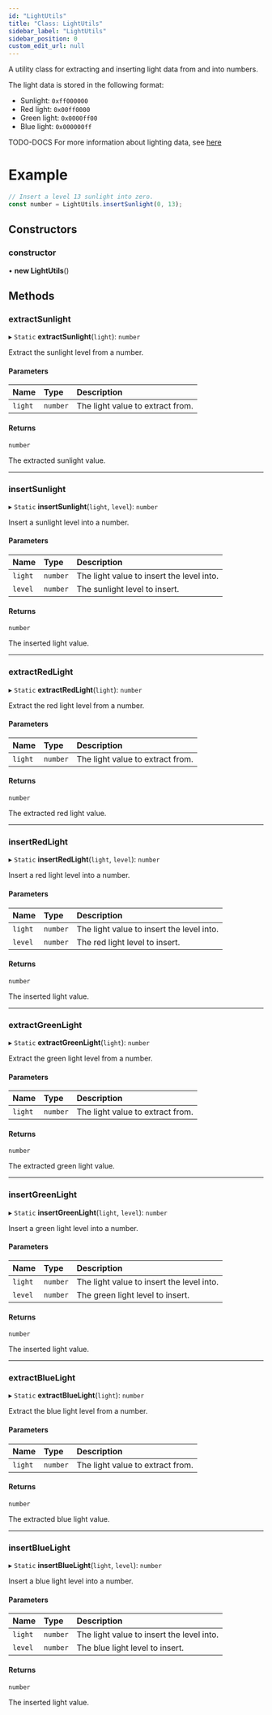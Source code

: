 ```yaml
---
id: "LightUtils"
title: "Class: LightUtils"
sidebar_label: "LightUtils"
sidebar_position: 0
custom_edit_url: null
---
```


A utility class for extracting and inserting light data from and into numbers.

The light data is stored in the following format:
- Sunlight: `0xff000000`
- Red light: `0x00ff0000`
- Green light: `0x0000ff00`
- Blue light: `0x000000ff`

TODO-DOCS
For more information about lighting data, see [here](/)

# Example
```ts
// Insert a level 13 sunlight into zero.
const number = LightUtils.insertSunlight(0, 13);
```

## Constructors

### constructor

• **new LightUtils**()

## Methods

### extractSunlight

▸ `Static` **extractSunlight**(`light`): `number`

Extract the sunlight level from a number.

#### Parameters

| Name | Type | Description |
| :------ | :------ | :------ |
| `light` | `number` | The light value to extract from. |

#### Returns

`number`

The extracted sunlight value.

___

### insertSunlight

▸ `Static` **insertSunlight**(`light`, `level`): `number`

Insert a sunlight level into a number.

#### Parameters

| Name | Type | Description |
| :------ | :------ | :------ |
| `light` | `number` | The light value to insert the level into. |
| `level` | `number` | The sunlight level to insert. |

#### Returns

`number`

The inserted light value.

___

### extractRedLight

▸ `Static` **extractRedLight**(`light`): `number`

Extract the red light level from a number.

#### Parameters

| Name | Type | Description |
| :------ | :------ | :------ |
| `light` | `number` | The light value to extract from. |

#### Returns

`number`

The extracted red light value.

___

### insertRedLight

▸ `Static` **insertRedLight**(`light`, `level`): `number`

Insert a red light level into a number.

#### Parameters

| Name | Type | Description |
| :------ | :------ | :------ |
| `light` | `number` | The light value to insert the level into. |
| `level` | `number` | The red light level to insert. |

#### Returns

`number`

The inserted light value.

___

### extractGreenLight

▸ `Static` **extractGreenLight**(`light`): `number`

Extract the green light level from a number.

#### Parameters

| Name | Type | Description |
| :------ | :------ | :------ |
| `light` | `number` | The light value to extract from. |

#### Returns

`number`

The extracted green light value.

___

### insertGreenLight

▸ `Static` **insertGreenLight**(`light`, `level`): `number`

Insert a green light level into a number.

#### Parameters

| Name | Type | Description |
| :------ | :------ | :------ |
| `light` | `number` | The light value to insert the level into. |
| `level` | `number` | The green light level to insert. |

#### Returns

`number`

The inserted light value.

___

### extractBlueLight

▸ `Static` **extractBlueLight**(`light`): `number`

Extract the blue light level from a number.

#### Parameters

| Name | Type | Description |
| :------ | :------ | :------ |
| `light` | `number` | The light value to extract from. |

#### Returns

`number`

The extracted blue light value.

___

### insertBlueLight

▸ `Static` **insertBlueLight**(`light`, `level`): `number`

Insert a blue light level into a number.

#### Parameters

| Name | Type | Description |
| :------ | :------ | :------ |
| `light` | `number` | The light value to insert the level into. |
| `level` | `number` | The blue light level to insert. |

#### Returns

`number`

The inserted light value.
